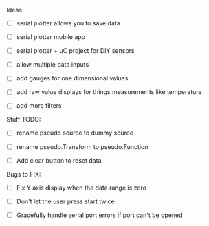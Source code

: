 

Ideas:
 - [ ] serial plotter allows you to save data
 - [ ] serial plotter mobile app
 - [ ] serial plotter + uC project for DIY sensors
 - [ ] allow multiple data inputs
 - [ ] add gauges for one dimensional values
 - [ ] add raw value displays for things measurements like temperature
 - [ ] add more filters


 Stuff TODO:
 - [ ] rename pseudo source to dummy source
 - [ ] rename pseudo.Transform to pseudo.Function
 - [ ] Add clear button to reset data


Bugs to FIX:
 - [ ] Fix Y axis display when the data range is zero
 - [ ] Don't let the user press start twice
 - [ ] Gracefully handle serial port errors if port can't be opened

